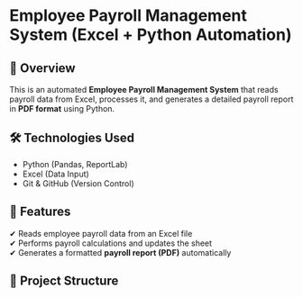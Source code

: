 # Employee Payroll Management System (Excel + Python Automation)

## 📌 Overview
This is an automated **Employee Payroll Management System** that reads payroll data from Excel, processes it, and generates a detailed payroll report in **PDF format** using Python.

## 🛠 Technologies Used
- Python (Pandas, ReportLab)
- Excel (Data Input)
- Git & GitHub (Version Control)

## 🚀 Features
✔ Reads employee payroll data from an Excel file  
✔ Performs payroll calculations and updates the sheet  
✔ Generates a formatted **payroll report (PDF)** automatically  

## 📂 Project Structure
